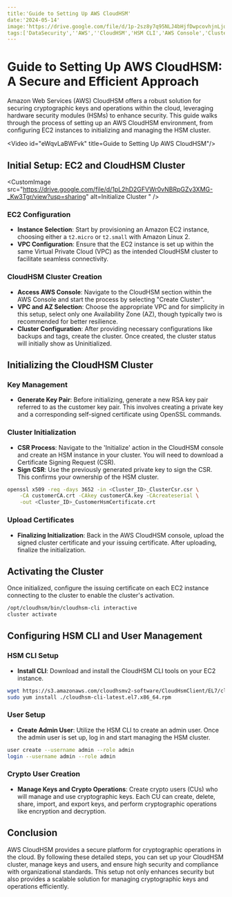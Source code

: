 ```yaml
---
title:'Guide to Setting Up AWS CloudHSM'
date:'2024-05-14'
image:'https://drive.google.com/file/d/1p-2sz8y7q95NLJ4bHjfDwpcovhjnLjqI/view?usp=sharing'
tags:['DataSecurity',''AWS',''CloudHSM','HSM CLI','AWS Console','Cluster Configuration','VPC','Manage Keys','Crypto Operations']
---
```

# Guide to Setting Up AWS CloudHSM: A Secure and Efficient Approach

Amazon Web Services (AWS) CloudHSM offers a robust solution for securing cryptographic keys and operations within the cloud, leveraging hardware security modules (HSMs) to enhance security. This guide walks through the process of setting up an AWS CloudHSM environment, from configuring EC2 instances to initializing and managing the HSM cluster.

<Video id="eWqvLaBWFvk" title=Guide to Setting Up AWS CloudHSM"/>

## Initial Setup: EC2 and CloudHSM Cluster
<CustomImage src="https://drive.google.com/file/d/1pL2hD2GFVWr0vNBRpGZv3XMG-_Kw3Tgr/view?usp=sharing" alt=Initialize Cluster " />

### EC2 Configuration
- **Instance Selection**: Start by provisioning an Amazon EC2 instance, choosing either a `t2.micro` or `t2.small` with Amazon Linux 2.
- **VPC Configuration**: Ensure that the EC2 instance is set up within the same Virtual Private Cloud (VPC) as the intended CloudHSM cluster to facilitate seamless connectivity.

### CloudHSM Cluster Creation
- **Access AWS Console**: Navigate to the CloudHSM section within the AWS Console and start the process by selecting "Create Cluster".
- **VPC and AZ Selection**: Choose the appropriate VPC and for simplicity in this setup, select only one Availability Zone (AZ), though typically two is recommended for better resilience.
- **Cluster Configuration**: After providing necessary configurations like backups and tags, create the cluster. Once created, the cluster status will initially show as Uninitialized.

## Initializing the CloudHSM Cluster

### Key Management
- **Generate Key Pair**: Before initializing, generate a new RSA key pair referred to as the customer key pair. This involves creating a private key and a corresponding self-signed certificate using OpenSSL commands.

### Cluster Initialization
- **CSR Process**: Navigate to the 'Initialize' action in the CloudHSM console and create an HSM instance in your cluster. You will need to download a Certificate Signing Request (CSR).
- **Sign CSR**: Use the previously generated private key to sign the CSR. This confirms your ownership of the HSM cluster.

```bash
openssl x509 -req -days 3652 -in <Cluster_ID>_ClusterCsr.csr \
    -CA customerCA.crt -CAkey customerCA.key -CAcreateserial \
    -out <Cluster_ID>_CustomerHsmCertificate.crt
```

### Upload Certificates
- **Finalizing Initialization**: Back in the AWS CloudHSM console, upload the signed cluster certificate and your issuing certificate. After uploading, finalize the initialization.

## Activating the Cluster

Once initialized, configure the issuing certificate on each EC2 instance connecting to the cluster to enable the cluster's activation.

```bash
/opt/cloudhsm/bin/cloudhsm-cli interactive
cluster activate
```

## Configuring HSM CLI and User Management

### HSM CLI Setup
- **Install CLI**: Download and install the CloudHSM CLI tools on your EC2 instance.

```bash
wget https://s3.amazonaws.com/cloudhsmv2-software/CloudHsmClient/EL7/cloudhsm-cli-latest.el7.x86_64.rpm
sudo yum install ./cloudhsm-cli-latest.el7.x86_64.rpm
```

### User Setup
- **Create Admin User**: Utilize the HSM CLI to create an admin user. Once the admin user is set up, log in and start managing the HSM cluster.

```bash
user create --username admin --role admin
login --username admin --role admin
```

### Crypto User Creation
- **Manage Keys and Crypto Operations**: Create crypto users (CUs) who will manage and use cryptographic keys. Each CU can create, delete, share, import, and export keys, and perform cryptographic operations like encryption and decryption.

## Conclusion

AWS CloudHSM provides a secure platform for cryptographic operations in the cloud. By following these detailed steps, you can set up your CloudHSM cluster, manage keys and users, and ensure high security and compliance with organizational standards. This setup not only enhances security but also provides a scalable solution for managing cryptographic keys and operations efficiently.